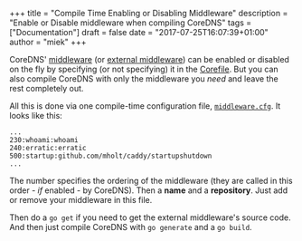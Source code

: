 +++
title = "Compile Time Enabling or Disabling Middleware"
description = "Enable or Disable middleware when compiling CoreDNS"
tags = ["Documentation"]
draft = false
date = "2017-07-25T16:07:39+01:00"
author = "miek"
+++

CoreDNS' [middleware](/middleware) (or [external middleware](/exmiddleware)) can be enabled or
disabled on the fly by specifying (or not specifying) it in the
[Corefile](/2017/07/23/corefile-explained/). But you can also compile CoreDNS with only the
middleware you *need* and leave the rest completely out.

All this is done via one compile-time configuration file,
[`middleware.cfg`](https://github.com/coredns/coredns/blob/master/middleware.cfg). It looks like this:

~~~
...
230:whoami:whoami
240:erratic:erratic
500:startup:github.com/mholt/caddy/startupshutdown
...
~~~

The number specifies the ordering of the middleware (they are called in this order - *if* enabled - by
CoreDNS). Then a **name** and a **repository**. Just add or remove your middleware in this file.

Then do a `go get` if you need to get the external middleware's source code. And then just compile
CoreDNS with `go generate` and a `go build`.
